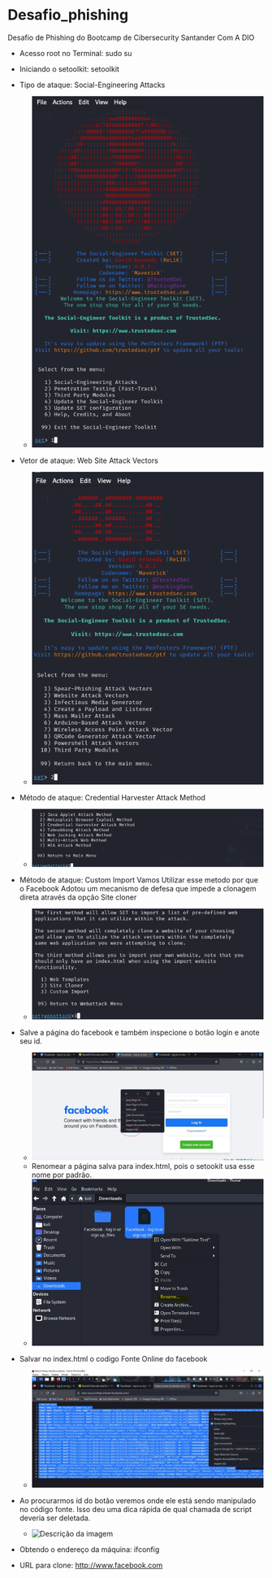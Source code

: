 # Desafio_phishing
Desafio de Phishing do Bootcamp de Cibersecurity Santander Com A DIO

- Acesso root no Terminal: sudo su
- Iniciando o setoolkit: setoolkit
- Tipo de ataque: Social-Engineering Attacks
    -  ![Descrição da imagem](https://github.com/rickchallen/Desafio_phishing/blob/main/Passo_2_kali_2024-12-15_09-10-33.png)

- Vetor de ataque: Web Site Attack Vectors
    -  ![Passo 3](https://github.com/rickchallen/Desafio_phishing/blob/main/web_sites_attacks_vectors_passo3_2024-12-15_09-13-44.png)


- Método de ataque: Credential Harvester Attack Method
   -  ![Descrição da imagem](https://github.com/rickchallen/Desafio_phishing/blob/main/credencials.png)
- Método de ataque: Custom Import Vamos Utilizar esse metodo por que o Facebook Adotou um mecanismo de defesa que impede a clonagem direta através da opção  Site cloner
   -  ![Descrição da imagem](https://github.com/rickchallen/Desafio_phishing/blob/main/custom_import_passo5_2024-12-15_09-17-02.png)
- Salve a página do facebook e também inspecione o botão login e anote seu id.
   -   ![Descrição da imagem](https://github.com/rickchallen/Desafio_phishing/blob/main/Capturar.jpg)
   -   Renomear a página salva para index.html, pois o setookit usa esse nome por padrão.
   -   ![Descrição da imagem](https://github.com/rickchallen/Desafio_phishing/blob/main/Capturar17.jpg)
- Salvar no index.html o codigo Fonte Online do facebook
   - ![Descrição da imagem](https://github.com/rickchallen/Desafio_phishing/blob/main/codigofonte_online.jpg)
- Ao procurarmos id do botão veremos onde ele está sendo manipulado no código fonte. Isso deu uma dica rápida de qual chamada de script deveria ser deletada.
   -   ![Descrição da imagem]() 
- Obtendo o endereço da máquina: ifconfig
- URL para clone: http://www.facebook.com
